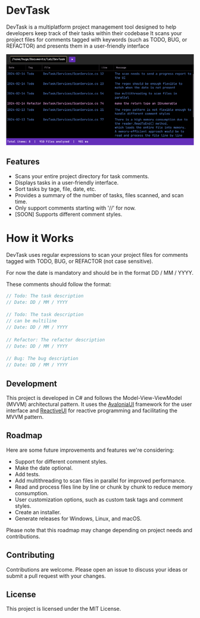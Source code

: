 # DevTask

DevTask is a multiplatform project management tool designed to help developers keep track of their tasks within their codebase
It scans your project files for comments tagged with keywords (such as TODO, BUG, or REFACTOR)
and presents them in a user-friendly interface

![DevTask Screenshot](./devtask_screenshot.png)

## Features
- Scans your entire project directory for task comments.
- Displays tasks in a user-friendly interface.
- Sort tasks by tage, file, date, etc.
- Provides a summary of the number of tasks, files scanned, and scan time.
- Only support comments starting with '//' for now.
- [SOON] Supports different comment styles.

# How it Works
DevTask uses regular expressions to scan your project files for comments tagged with
TODO, BUG, or REFACTOR (not case sensitive).

For now the date is mandatory and should be in the format DD / MM / YYYY.

These comments should follow the format:

```csharp
// Todo: The task description
// Date: DD / MM / YYYY

// Todo: The task description
// can be multiline
// Date: DD / MM / YYYY

// Refactor: The refactor description
// Date: DD / MM / YYYY

// Bug: The bug description
// Date: DD / MM / YYYY
```

## Development
This project is developed in C# and follows the Model-View-ViewModel (MVVM) architectural pattern.
It uses the [AvaloniaUI](https://avaloniaui.net/) framework for the user interface and [ReactiveUI](https://www.reactiveui.net/)
for reactive programming and facilitating the MVVM pattern.

## Roadmap
Here are some future improvements and features we're considering:

- Support for different comment styles.
- Make the date optional.
- Add tests.
- Add multithreading to scan files in parallel for improved performance.
- Read and process files line by line or chunk by chunk to reduce memory consumption.
- User customization options, such as custom task tags and comment styles.
- Create an installer.
- Generate releases for Windows, Linux, and macOS.

Please note that this roadmap may change depending on project needs and contributions.

## Contributing
Contributions are welcome. Please open an issue to discuss your ideas or submit a pull request with your changes.  

## License
This project is licensed under the MIT License.